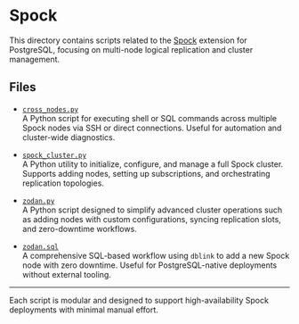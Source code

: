 # Spock

This directory contains scripts related to the [Spock](https://www.2ndquadrant.com/en/resources/postgresql-spock/) extension for PostgreSQL, focusing on multi-node logical replication and cluster management.

## Files

- [`cross_nodes.py`](cross_nodes.py)  
  A Python script for executing shell or SQL commands across multiple Spock nodes via SSH or direct connections. Useful for automation and cluster-wide diagnostics.

- [`spock_cluster.py`](spock_cluster.py)  
  A Python utility to initialize, configure, and manage a full Spock cluster. Supports adding nodes, setting up subscriptions, and orchestrating replication topologies.

- [`zodan.py`](zodan.py)  
  A Python script designed to simplify advanced cluster operations such as adding nodes with custom configurations, syncing replication slots, and zero-downtime workflows.

- [`zodan.sql`](zodan.sql)  
  A comprehensive SQL-based workflow using `dblink` to add a new Spock node with zero downtime. Useful for PostgreSQL-native deployments without external tooling.

---

Each script is modular and designed to support high-availability Spock deployments with minimal manual effort.
